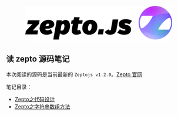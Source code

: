 <div align="center">
  <img src="/images/logo.png" width="400"> 
</div>

## 读 zepto 源码笔记

本次阅读的源码是当前最新的 `Zeptojs v1.2.0`。[Zepto 官网](http://zeptojs.com/)

笔记目录：  

- [Zepto之代码设计](./file/Zepto之代码设计.md)
- [Zepto之字符串数组方法](./file/Zepto之字符串数组方法.md)